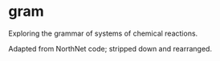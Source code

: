 # gram

Exploring the grammar of systems of chemical reactions.

Adapted from NorthNet code; stripped down and rearranged.
